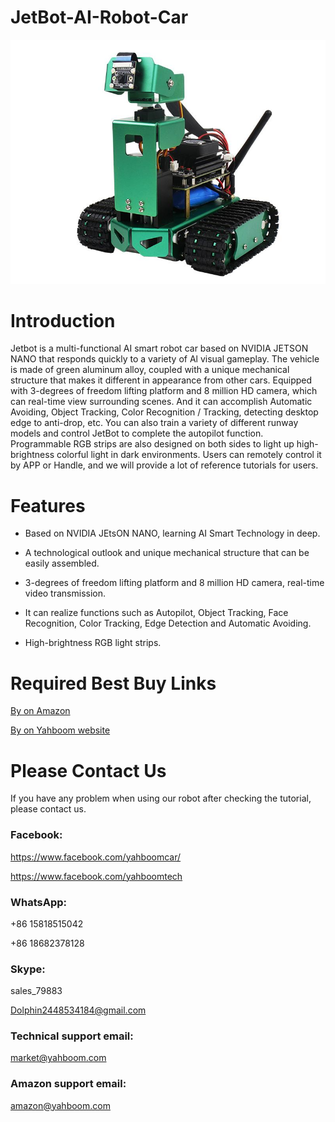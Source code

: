 # JetBot-AI-Robot-Car
![](https://github.com/YahboomTechnology/JetBot-AI-Robot-Car/blob/master/Yahboom_Jetbot.jpg)
# Introduction
Jetbot is a multi-functional AI smart robot car based on NVIDIA JETSON NANO that responds quickly to a variety of Al visual gameplay. The vehicle is made of green aluminum alloy, coupled with a unique mechanical structure that makes it different in appearance from other cars. Equipped with 3-degrees of freedom lifting platform and 8 million HD camera, which can real-time view surrounding scenes. And it can accomplish Automatic Avoiding, Object Tracking, Color Recognition / Tracking, detecting desktop edge to anti-drop, etc. You can also train a variety of different runway models and control JetBot to complete the autopilot function. Programmable RGB strips are also designed on both sides to light up high-brightness colorful light in dark environments. Users can remotely control it by APP or Handle, and we will provide a lot of reference tutorials for users.
# Features
* Based on NVIDIA JEtsON NANO, learning AI Smart Technology in deep.

* A technological outlook and unique mechanical structure that can be easily assembled.

* 3-degrees of freedom lifting platform and 8 million HD camera, real-time video transmission.

* It can realize functions such as Autopilot, Object Tracking, Face Recognition, Color Tracking, Edge Detection and Automatic Avoiding.

* High-brightness RGB light strips.

# Required Best Buy Links
[By on Amazon](https://www.amazon.com/dp/B08CRF2WP8?ref_=ast_sto_dp)

[By on Yahboom website](https://category.yahboom.net/products/jetbot)


# Please Contact Us
If you have any problem when using our robot after checking the tutorial, please contact us.

### Facebook: 
https://www.facebook.com/yahboomcar/ 
  
https://www.facebook.com/yahboomtech
### WhatsApp:
+86 15818515042

+86 18682378128
### Skype:  
sales_79883

Dolphin2448534184@gmail.com 
### Technical support email: 
market@yahboom.com
### Amazon support email: 
amazon@yahboom.com
